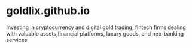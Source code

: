 # goldlix.github.io
Investing in cryptocurrency and digital gold trading, fintech firms dealing with valuable assets,financial platforms, luxury goods, and neo-banking services

